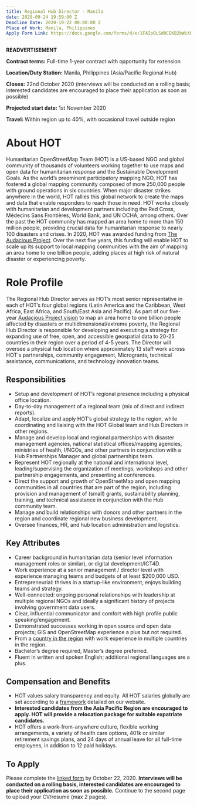 ```yaml
---
title: Regional Hub Director - Manila
date: 2020-09-24 19:59:00 Z
Deadline Date: 2020-10-22 00:00:00 Z
Place of Work: Manila, Philippines
Apply Form Link: https://docs.google.com/forms/d/e/1FAIpQLSd0CEKB2bWiXE_2Ui93KTXpJWwBTwlQDnHTwVojTMkel8mSKA/viewform
---
```


**READVERTISEMENT**

**Contract terms:** Full-time 1-year contract with opportunity for extension

**Location/Duty Station:** Manila, Philippines (Asia/Pacific Regional Hub) 

**Closes:** 22nd October 2020 (interviews will be conducted on a rolling basis; interested candidates are encouraged to place their application as soon as possible)

**Projected start date:** 1st November 2020

**Travel:** Within region up to 40%, with occasional travel outside region

# About HOT
Humanitarian OpenStreetMap Team (HOT) is a US-based NGO and global community of thousands of volunteers working together to use maps and open data for humanitarian response and the Sustainable Development Goals. As the world’s preeminent participatory mapping NGO, HOT has fostered a global mapping community composed of more 250,000 people with ground operations in six countries. When major disaster strikes anywhere in the world, HOT rallies this global network to create the maps and data that enable responders to reach those in need. HOT works closely with humanitarian and development partners including the Red Cross, Médecins Sans Frontières, World Bank, and UN OCHA, among others. Over the past the HOT community has mapped an area home to more than 150 million people, providing crucial data for humanitarian response to nearly 100 disasters and crises. In 2020, HOT was awarded funding from [The Audacious Project](https://audaciousproject.org/ideas/2020/humanitarian-openstreetmap-team). Over the next five years, this funding will enable HOT to scale up its support to local mapping communities with the aim of mapping an area home to one billion people, adding places at high risk of natural disaster or experiencing poverty.

# Role Profile
The Regional Hub Director serves as HOT’s most senior representative in each of HOT’s four global regions (Latin America and the Caribbean, West Africa, East Africa, and South/East Asia and Pacific). As part of our five-year [Audacious Project vision](https://www.hotosm.org/updates/audacious-announcement/) to map an area home to one billion people affected by disasters or multidimensional/extreme poverty, the Regional Hub Director is responsible for developing and executing a strategy for expanding use of free, open, and accessible geospatial data to 20-25 countries in their region over a period of 4-5 years. The Director will oversee a physical hub location where approximately 13 staff work across HOT's partnerships, community engagement, Microgrants, technical assistance, communications, and technology innovation teams.

## Responsibilities
* Setup and development of HOT’s regional presence including a physical office location.
* Day-to-day management of a regional team (mix of direct and indirect reports).
* Adapt, localize and apply HOT’s global strategy to the region, while coordinating and liaising with the HOT Global team and Hub Directors in other regions.
* Manage and develop local and regional partnerships with disaster management agencies, national statistical offices/mapping agencies, ministries of health, I/NGOs, and other partners in conjunction with a Hub Partnerships Manager and global partnerships team.
* Represent HOT regionally at the national and international level, leading/supervising the organization of meetings, workshops and other partnership engagements, and presenting at conferences.
* Direct the support and growth of OpenStreetMap and open mapping communities in all countries that are part of the region, including provision and management of (small) grants, sustainability planning, training, and technical assistance in conjunction with the Hub community team.
* Manage and build relationships with donors and other partners in the region and coordinate regional new business development.
* Oversee finances, HR, and hub location administration and logistics.

## Key Attributes
* Career background in humanitarian data (senior level information management roles or similar), or digital development/ICT4D. 
* Work experience at a senior management / director level with experience managing teams and budgets of at least $200,000 USD.
* Entrepreneurial: thrives in a startup-like environment, enjoys building teams and strategy.
* Well-connected: ongoing personal relationships with leadership at multiple regional NGOs and ideally a significant history of projects involving government data users.
* Clear, influential communicator and comfort with high profile public speaking/engagement.
* Demonstrated successes working in open source and open data projects; GIS and OpenStreetMap experience a plus but not required.
* From a [country in the region](https://www.hotosm.org/updates/four-regions-five-years-94-countries-one-billion-people/) with work experience in multiple countries in the region.
* Bachelor’s degree required, Master’s degree preferred.
* Fluent in written and spoken English; additional regional languages are a plus.


## Compensation and Benefits
* HOT values salary transparency and equity. All HOT salaries globally are set according to a [framework](https://www.hotosm.org/salaries) detailed on our website.
* **Interested candidates from the Asia Pacific Region are encouraged to apply. HOT will provide a relocation package for suitable expatriate candidates.**
* HOT offers a work-from-anywhere culture, flexible working arrangements, a variety of health care options, 401k  or similar retirement savings plans, and 24 days of annual leave for all full-time employees, in addition to 12 paid holidays. 

## To Apply
Please complete the [linked form](https://docs.google.com/forms/d/e/1FAIpQLSd0CEKB2bWiXE_2Ui93KTXpJWwBTwlQDnHTwVojTMkel8mSKA/viewform?usp=sf_link) by October 22, 2020. **Interviews will be conducted on a rolling basis, interested candidates are encouraged to place their application as soon as possible.** Continue to the second page to upload your CV/resume (max 2 pages). 